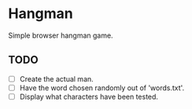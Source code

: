 # Hangman
Simple browser hangman game.

## TODO
- [ ] Create the actual man.
- [ ] Have the word chosen randomly out of 'words.txt'.
- [ ] Display what characters have been tested.

